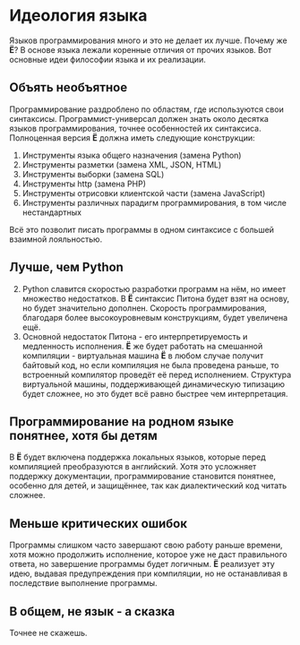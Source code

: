 # Идеология языка
Языков программирования много и это не делает их лучше. Почему же **Ё**?
В основе языка лежали коренные отличия от прочих языков. Вот основные идеи
философии языка и их реализации.
## Объять необъятное
Программирование раздроблено по областям, где используются свои синтаксисы.
Программист-универсал должен знать около десятка языков программирования,
точнее особенностей их синтаксиса. Полноценная версия **Ё** должна иметь следующие
конструкции:

1. Инструменты языка общего назначения (замена Python)
2. Инструменты разметки (замена XML, JSON, HTML)
3. Инструменты выборки (замена SQL)
4. Инструменты http (замена PHP)
5. Инструменты отрисовки клиентской части (замена JavaScript)
6. Инструменты различных парадигм программирования, в том числе
   нестандартных

Всё это позволит писать программы в одном синтаксисе с большей взаимной
лояльностью.
## Лучше, чем Python
2. Python славится скоростью разработки программ на нём, но имеет множество
недостатков. В **Ё** синтаксис Питона будет взят на основу, но будет
значительно дополнен. Скорость программирования, благодаря более высокоуровневым
конструкциям, будет увеличена ещё.
3. Основной недостаток Питона - его интерпретируемость и медленность исполнения.
  **Ё** же будет работать на смешанной компиляции - виртуальная машина **Ё** в любом
  случае получит байтовый код, но если компиляция не была проведена раньше,
  то встроенный компилятор проведёт её перед исполнением. Структура виртуальной
  машины, поддерживающей динамическую типизацию будет сложнее, но это будет
  всё равно быстрее чем интерпретация.
## Программирование на родном языке понятнее, хотя бы детям
В **Ё** будет включена поддержка локальных языков, которые перед компиляцией
преобразуются в английский. Хотя это усложняет поддержку документации,
программирование становится понятнее, особенно для детей, и защищённее, так
как диалектический код читать сложнее.
## Меньше критических ошибок
Программы слишком часто завершают свою работу раньше времени, хотя можно
продолжить исполнение, которое уже не даст правильного ответа, но завершение
программы будет логичным. **Ё** реализует эту идею, выдавая предупреждения при
компиляции, но не останавливая в последствие выполнение программы.
## В общем, не язык - а сказка
Точнее не скажешь.